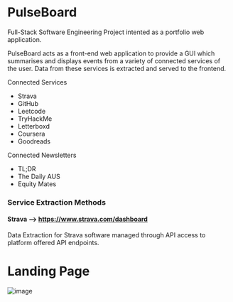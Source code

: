 # PulseBoard

Full-Stack Software Engineering Project intented as a portfolio web application. 

PulseBoard acts as a front-end web application to provide a GUI which summarises and displays events from a variety of connected services of the user. Data from these services is extracted and served to the frontend.

Connected Services
- Strava
- GitHub
- Leetcode
- TryHackMe
- Letterboxd
- Coursera
- Goodreads

Connected Newsletters
- TL;DR
- The Daily AUS
- Equity Mates

### Service Extraction Methods

#### Strava --> https://www.strava.com/dashboard
Data Extraction for Strava software managed through API access to platform offered API endpoints. 


# Landing Page
![image](https://github.com/user-attachments/assets/00f3596a-bfde-40dc-97bc-279418b043e2)
